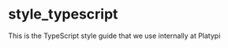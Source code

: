 style_typescript
================

This is the TypeScript style guide that we use internally at Platypi
